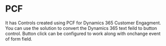 # PCF
It has Controls created using PCF for Dynamics 365 Customer Engagment.
You can use the solution to convert the Dynamics 365 text feild to button control. 
Button click can be configured to work along with onchange event of form field.
